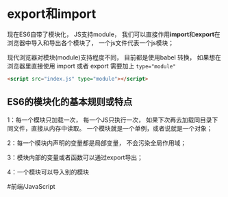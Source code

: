 # export和import

现在ES6自带了模块化， JS支持module， 我们可以直接作用**import**和**export**在浏览器中导入和导出各个模块了， 一个js文件代表一个js模块；

现代浏览器对模块(module)支持程度不同， 目前都是使用babel 转换， 如果想在浏览器里直接使用 import 或者 export 需要加上 `type="module"`

```html
<script src="index.js" type="module"></script>
```

## ES6的模块化的基本规则或特点
1：每一个模块只加载一次， 每一个JS只执行一次， 如果下次再去加载同目录下同文件，直接从内存中读取。 一个模块就是一个单例，或者说就是一个对象；

2：每一个模块内声明的变量都是局部变量， 不会污染全局作用域；

3：模块内部的变量或者函数可以通过export导出；

4：一个模块可以导入别的模块


#前端/JavaScript